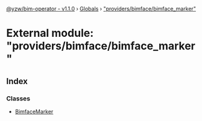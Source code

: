 [@yzw/bim-operator - v1.1.0](../README.md) › [Globals](../globals.md) › ["providers/bimface/bimface_marker"](_providers_bimface_bimface_marker_.md)

# External module: "providers/bimface/bimface_marker"

## Index

### Classes

* [BimfaceMarker](../classes/_providers_bimface_bimface_marker_.bimfacemarker.md)
